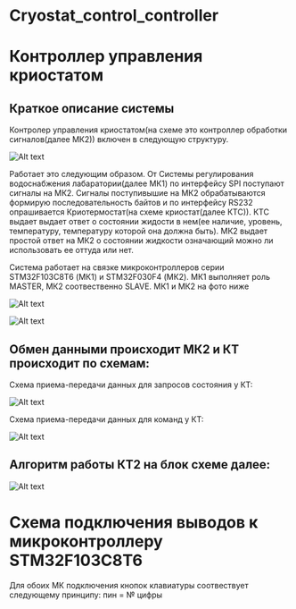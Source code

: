 # Cryostat_control_controller
Контроллер управления криостатом
================================
Краткое описание системы
------------------------
Контролер  управления криостатом(на схеме это контроллер обработки сигналов(далее МК2)) включен в следующую структуру.

![Alt text](image.png)


Работает это следующим образом. От Системы регулирования водоснабжения лабаратории(далее МК1) по интерфейсу SPI поступают сигналы на МК2. Сигналы поступивышие на МК2 обрабатываются формирую последовательность байтов и по интерфейсу RS232 опрашивается Криотермостат(на схеме криостат(далее КТС)). КТС выдает выдает ответ о состоянии жидости в нем(ее наличие, уровень, температуру, температуру которой она должна быть). МК2 выдает простой ответ на МК2 о состоянии жидкости означающий можно ли использовать ее оттуда или нет.


Система работает на связке микроконтроллеров серии STM32F103C8T6 (МК1) и STM32F030F4 (МК2). МК1 выполняет роль MASTER, МК2 соотвественно SLAVE. МК1 и МК2 на фото ниже

![Alt text](IMG_20220607_150920.jpg)

![Alt text](IMG_20220607_151507.jpg)

Обмен данными происходит МК2 и КТ происходит по схемам:
-------------------------------------------------------

Схема приема-передачи данных для запросов состояния у КТ:

![Alt text](<Снимок экрана 2023-10-06 090702.png>)


Схема приема-передачи данных для команд у КТ:

![Alt text](<Снимок экрана 2023-10-06 090730.png>)


Алгоритм работы КТ2 на блок схеме далее:
----------------------------------------

![Alt text](<4 ПД-1.png>)




Схема подключения выводов к микроконтроллеру STM32F103C8T6
==========================================================
Для обоих МК подключения кнопок клавиатуры соотвествует следующему принципу: пин = № цифры






